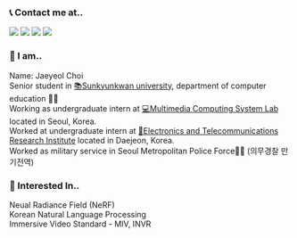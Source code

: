 ### 📞 Contact me at..
<a href="github.com/jaeyeol816" target="_blank"><img src="https://img.shields.io/badge/jaeyeol816@gmail.com-EA4335?style=flat-square&logo=Gmail&logoColor=FFFFFF"/></a>
<a href="github.com/jaeyeol816" target="_blank"><img src="https://img.shields.io/badge/jaychoi@skku.edu-30B980?style=flat-square&logo=Minutemailer&logoColor=FFFFFF"/></a>
<a href="https://www.instagram.com/jae._ye0l/" target="_blank"><img src="https://img.shields.io/badge/Instagram-E4405F?style=flat-square&logo=instagram&logoColor=FFFFFF"/></a>
<a href="https://jaeyeol816.github.io/" target="_blank"><img src="https://img.shields.io/badge/Blog-09B3AF?style=flat-square&logo=storyblok&logoColor=FFFFFF"/></a>

### 💁 I am..
Name: Jaeyeol Choi <br>
Senior student in [📚Sunkyunkwan university](https://www.skku.edu/eng/index.do), department of computer education 👨‍🎓<br>
Working as undergraduate intern at [💻Multimedia Computing System Lab](http://mcsl.skku.edu) located in Seoul, Korea. <br>
Worked at undergraduate intern at [🏢Electronics and Telecommunications Research Institute](https://www.etri.re.kr/eng/main/main.etri) located in Daejeon, Korea. <br>
Worked as military service in Seoul Metropolitan Police Force👮‍♀️ (의무경찰 만기전역)
<br>

### 🚀 Interested In..
Neual Radiance Field (NeRF) <br>
Korean Natural Language Processing <br>
Immersive Video Standard - MIV, INVR <br>
